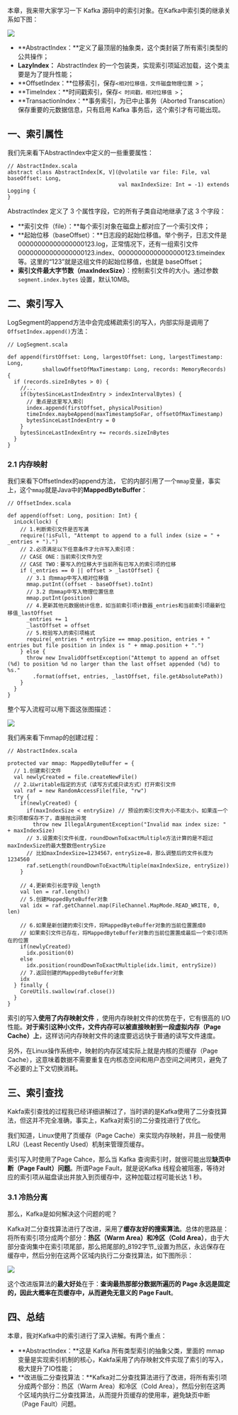 本章，我来带大家学习一下 Kafka 源码中的索引对象。在Kafka中索引类的继承关系如下图：

  
![](https://files.tpvlog.com/tpvlog/kafka/source/20210617232334076.png)  

-   **AbstractIndex：**定义了最顶层的抽象类，这个类封装了所有索引类型的公共操作；
-   **LazyIndex：** AbstractIndex 的一个包装类，实现索引项延迟加载，这个类主要是为了提升性能；
-   **OffsetIndex：**位移索引，保存`<相对位移值，文件磁盘物理位置 >`；
-   **TimeIndex：**时间戳索引，保存`< 时间戳，相对位移值 >`；
-   **TransactionIndex：**事务索引，为已中止事务（Aborted Transcation）保存重要的元数据信息，只有启用 Kafka 事务后，这个索引才有可能出现。

## 一、索引属性

我们先来看下AbstractIndex中定义的一些重要属性：

```
// AbstractIndex.scala
abstract class AbstractIndex[K, V](@volatile var file: File, val baseOffset: Long,
                                   val maxIndexSize: Int = -1) extends Logging {
}

```

AbstractIndex 定义了 3 个属性字段，它的所有子类自动地继承了这 3 个字段：

-   **索引文件（file）：**每个索引对象在磁盘上都对应了一个索引文件；
-   **起始位移（baseOffset）：**日志段的起始位移值。举个例子，日志文件是 00000000000000000123.log，正常情况下，还有一组索引文件 00000000000000000123.index、00000000000000000123.timeindex 等。这里的“123”就是这组文件的起始位移值，也就是 baseOffset；
-   **索引文件最大字节数（maxIndexSize）**：控制索引文件的大小。通过参数`segment.index.bytes` 设置，默认10MB。

## 二、索引写入

LogSegment的append方法中会完成稀疏索引的写入，内部实际是调用了`OffsetIndex.append()`方法：

```
// LogSegment.scala

def append(firstOffset: Long, largestOffset: Long, largestTimestamp: Long, 
           shallowOffsetOfMaxTimestamp: Long, records: MemoryRecords) {
  if (records.sizeInBytes > 0) {
    //...
    if(bytesSinceLastIndexEntry > indexIntervalBytes) {
      // 重点是这里写入索引
      index.append(firstOffset, physicalPosition)     
      timeIndex.maybeAppend(maxTimestampSoFar, offsetOfMaxTimestamp)
      bytesSinceLastIndexEntry = 0
    }
    bytesSinceLastIndexEntry += records.sizeInBytes
  }
}

```

### 2.1 内存映射

我们来看下OffsetIndex的append方法， 它的内部引用了一个`mmap`变量，事实上，这个`mmap`就是Java中的**MappedByteBuffer**：

```
// OffsetIndex.scala

def append(offset: Long, position: Int) {
  inLock(lock) {
    // 1.判断索引文件是否写满
    require(!isFull, "Attempt to append to a full index (size = " + _entries + ").")
    // 2.必须满足以下任意条件才允许写入索引项： 
    // CASE ONE：当前索引文件为空 
    // CASE TWO：要写入的位移大于当前所有已写入的索引项的位移
    if (_entries == 0 || offset > _lastOffset) {
      // 3.1 向mmap中写入相对位移值
      mmap.putInt((offset - baseOffset).toInt)
      // 3.2 向mmap中写入物理位置信息
      mmap.putInt(position)
      // 4.更新其他元数据统计信息，如当前索引项计数器_entries和当前索引项最新位移值_lastOffset
      _entries += 1
      _lastOffset = offset
      // 5.校验写入的索引项格式
      require(_entries * entrySize == mmap.position, entries + " entries but file position in index is " + mmap.position + ".")
    } else {
      throw new InvalidOffsetException("Attempt to append an offset (%d) to position %d no larger than the last offset appended (%d) to %s."
        .format(offset, entries, _lastOffset, file.getAbsolutePath))
    }
  }
}

```

整个写入流程可以用下面这张图描述：

  
![](https://files.tpvlog.com/tpvlog/kafka/source/20210617232347690.png)  

我们再来看下mmap的创建过程：

```
// AbstractIndex.scala

protected var mmap: MappedByteBuffer = {
  // 1.创建索引文件
  val newlyCreated = file.createNewFile()
  // 2.以writable指定的方式（读写方式或只读方式）打开索引文件
  val raf = new RandomAccessFile(file, "rw")
  try {
    if(newlyCreated) {
      if(maxIndexSize < entrySize) // 预设的索引文件大小不能太小，如果连一个索引项都保存不了，直接抛出异常
        throw new IllegalArgumentException("Invalid max index size: " + maxIndexSize)
      // 3.设置索引文件长度，roundDownToExactMultiple方法计算的是不超过maxIndexSize的最大整数倍entrySize 
      // 比如maxIndexSize=1234567，entrySize=8，那么调整后的文件长度为1234560
      raf.setLength(roundDownToExactMultiple(maxIndexSize, entrySize))
    }

    // 4.更新索引长度字段_length
    val len = raf.length()
    // 5.创建MappedByteBuffer对象
    val idx = raf.getChannel.map(FileChannel.MapMode.READ_WRITE, 0, len)

    // 6.如果是新创建的索引文件，将MappedByteBuffer对象的当前位置置成0 
    // 如果索引文件已存在，将MappedByteBuffer对象的当前位置置成最后一个索引项所在的位置
    if(newlyCreated)
      idx.position(0)
    else
      idx.position(roundDownToExactMultiple(idx.limit, entrySize))
    // 7.返回创建的MappedByteBuffer对象
    idx
  } finally {
    CoreUtils.swallow(raf.close())
  }
}

```

索引的写入**使用了内存映射文件** ，使用内存映射文件的优势在于，它有很高的 I/O 性能。**对于索引这种小文件，文件内存可以被直接映射到一段虚拟内存（Page Cache）上**，这样访问内存映射文件的速度要远远快于普通的读写文件速度。

另外，在Linux操作系统中，映射的内存区域实际上就是内核的页缓存（Page Cache），这意味着数据不需要重复在内核态空间和用户态空间之间拷贝，避免了不必要的上下文切换消耗。

## 三、索引查找

Kakfa索引查找的过程我已经详细讲解过了，当时讲的是Kafka使用了二分查找算法，但这并不完全准确，事实上，Kafka对索引的二分查找进行了优化。

我们知道，Linux使用了页缓存（Page Cache）来实现内存映射，并且一般使用LRU（Least Recently Used）机制来管理页缓存。

索引写入时使用了Page Cahce，那么当 Kafka 查询索引时，就很可能出现**缺页中断（Page Fault）问题**。所谓Page Fault，就是说Kafka 线程会被阻塞，等待对应的索引项从磁盘读出并放入到页缓存中，这种加载过程可能长达 1 秒。

### 3.1 冷热分离

那么，Kafka是如何解决这个问题的呢？

Kafka对二分查找算法进行了改进，采用了**缓存友好的搜索算法**。总体的思路是：  
将所有索引项分成两个部分：**热区（Warm Area）**和**冷区（Cold Area）**，由于大部分查询集中在索引项尾部，那么把尾部的_8192字节_设置为热区，永远保存在缓存中，然后分别在这两个区域内执行二分查找算法，如下图所示：

  
![](https://files.tpvlog.com/tpvlog/kafka/source/20210617232400500.png)  

  
这个改进版算法的**最大好处**在于：**查询最热那部分数据所遍历的 Page 永远是固定的，因此大概率在页缓存中，从而避免无意义的 Page Fault**。

## 四、总结

本章，我对Kafka中的索引进行了深入讲解。有两个重点：

-   **AbstractIndex：**这是 Kafka 所有类型索引的抽象父类，里面的 mmap 变量是实现索引机制的核心，Kakfa采用了内存映射文件实现了索引的写入，极大提升了IO性能；
-   **改进版二分查找算法：**Kafka对二分查找算法进行了改进，将所有索引项分成两个部分：热区（Warm Area）和冷区（Cold Area），然后分别在这两个区域内执行二分查找算法，从而提升页缓存的使用率，避免缺页中断（Page Fault）问题。


